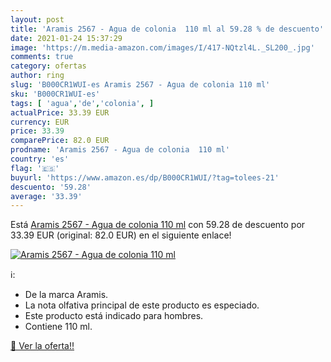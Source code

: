 ```yaml
---
layout: post
title: 'Aramis 2567 - Agua de colonia  110 ml al 59.28 % de descuento'
date: 2021-01-24 15:37:29
image: 'https://m.media-amazon.com/images/I/417-NQtzl4L._SL200_.jpg'
comments: true
category: ofertas
author: ring
slug: 'B000CR1WUI-es Aramis 2567 - Agua de colonia 110 ml'
sku: 'B000CR1WUI-es'
tags: [ 'agua','de','colonia', ]
actualPrice: 33.39 EUR
currency: EUR
price: 33.39
comparePrice: 82.0 EUR
prodname: 'Aramis 2567 - Agua de colonia  110 ml'
country: 'es'
flag: '🇪🇸'
buyurl: 'https://www.amazon.es/dp/B000CR1WUI/?tag=tolees-21'
descuento: '59.28'
average: '33.39'
---
```


Está [Aramis 2567 - Agua de colonia  110 ml](https://www.amazon.es/dp/B000CR1WUI/?tag=tolees-21) con 59.28 de descuento por 33.39 EUR (original: 82.0 EUR) en el siguiente enlace!

[![Aramis 2567 - Agua de colonia  110 ml](https://m.media-amazon.com/images/I/417-NQtzl4L._SL200_.jpg)](https://www.amazon.es/dp/B000CR1WUI/?tag=tolees-21)

ℹ️:

- De la marca Aramis.
- La nota olfativa principal de este producto es especiado.
- Este producto está indicado para hombres.
- Contiene 110 ml.

[🛒 Ver la oferta!!](https://www.amazon.es/dp/B000CR1WUI/?tag=tolees-21)
